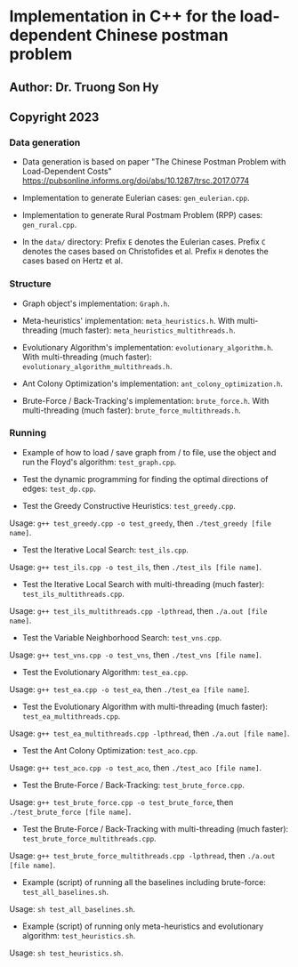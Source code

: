 # Implementation in C++ for the load-dependent Chinese postman problem
## Author: Dr. Truong Son Hy
## Copyright 2023

### Data generation
* Data generation is based on paper "The Chinese Postman Problem with Load-Dependent Costs" https://pubsonline.informs.org/doi/abs/10.1287/trsc.2017.0774

* Implementation to generate Eulerian cases: ```gen_eulerian.cpp```.

* Implementation to generate Rural Postmam Problem (RPP) cases: ```gen_rural.cpp```.

* In the ```data/``` directory: Prefix `E` denotes the Eulerian cases. Prefix `C` denotes the cases based on Christofides et al. Prefix `H` denotes the cases based on Hertz et al.


### Structure
* Graph object's implementation: ```Graph.h```.

* Meta-heuristics' implementation: ```meta_heuristics.h```. With multi-threading (much faster): ```meta_heuristics_multithreads.h```.

* Evolutionary Algorithm's implementation: ```evolutionary_algorithm.h```. With multi-threading (much faster): ```evolutionary_algorithm_multithreads.h```.

* Ant Colony Optimization's implementation: ```ant_colony_optimization.h```.

* Brute-Force / Back-Tracking's implementation: ```brute_force.h```. With multi-threading (much faster): ```brute_force_multithreads.h```.


### Running
* Example of how to load / save graph from / to file, use the object and run the Floyd's algorithm: ```test_graph.cpp```.

* Test the dynamic programming for finding the optimal directions of edges: ```test_dp.cpp```.

* Test the Greedy Constructive Heuristics: ```test_greedy.cpp```.

Usage: ```g++ test_greedy.cpp -o test_greedy```, then ```./test_greedy [file name]```.

* Test the Iterative Local Search: ```test_ils.cpp```.

Usage: ```g++ test_ils.cpp -o test_ils```, then ```./test_ils [file name]```.

* Test the Iterative Local Search with multi-threading (much faster): ```test_ils_multithreads.cpp```.

Usage: ```g++ test_ils_multithreads.cpp -lpthread```, then ```./a.out [file name]```.

* Test the Variable Neighborhood Search: ```test_vns.cpp```.

Usage: ```g++ test_vns.cpp -o test_vns```, then ```./test_vns [file name]```.

* Test the Evolutionary Algorithm: ```test_ea.cpp```.

Usage: ```g++ test_ea.cpp -o test_ea```, then ```./test_ea [file name]```.

* Test the Evolutionary Algorithm with multi-threading (much faster): ```test_ea_multithreads.cpp```.

Usage: ```g++ test_ea_multithreads.cpp -lpthread```, then ```./a.out [file name]```.

* Test the Ant Colony Optimization: ```test_aco.cpp```.

Usage: ```g++ test_aco.cpp -o test_aco```, then ```./test_aco [file name]```.

* Test the Brute-Force / Back-Tracking: ```test_brute_force.cpp```.

Usage: ```g++ test_brute_force.cpp -o test_brute_force```, then ```./test_brute_force [file name]```.

* Test the Brute-Force / Back-Tracking with multi-threading (much faster): ```test_brute_force_multithreads.cpp```.

Usage: ```g++ test_brute_force_multithreads.cpp -lpthread```, then ```./a.out [file name]```.

* Example (script) of running all the baselines including brute-force: ```test_all_baselines.sh```.

Usage: ```sh test_all_baselines.sh```.

* Example (script) of running only meta-heuristics and evolutionary algorithm: ```test_heuristics.sh```.

Usage: ```sh test_heuristics.sh```.

